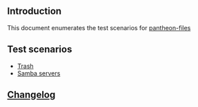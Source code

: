 ## Introduction 

This document enumerates the test scenarios for [pantheon-files](https://launchpad.net/pantheon-files)

## Test scenarios 
  - [Trash](trash.md)
  - [Samba servers](samba-servers.md)
   
  
## [Changelog](CHANGELOG.md) 

